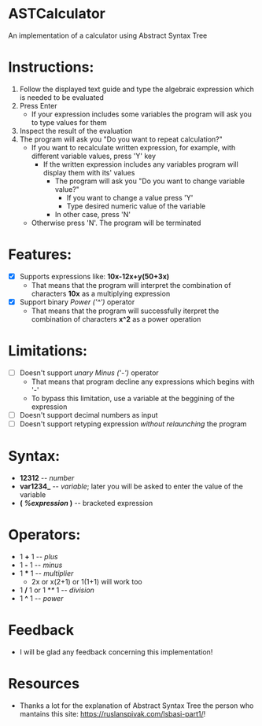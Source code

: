 # ASTCalculator
An implementation of a calculator using Abstract Syntax Tree

# Instructions:
1. Follow the displayed text guide and type the algebraic expression which is needed to be evaluated
2. Press Enter
   - If your expression includes some variables the program will ask you to type values for them
3. Inspect the result of the evaluation
4. The program will ask you "Do you want to repeat calculation?"
   - If you want to recalculate written expression, for example, with different variable values, press 'Y' key
     - If the written expression includes any variables program will display them with its' values
       - The program will ask you "Do you want to change variable value?"
         - If you want to change a value press 'Y'
         - Type desired numeric value of the variable
       - In other case, press 'N'
   - Otherwise press 'N'. The program will be terminated

# Features:
- [X] Supports expressions like: __10x-12x+y(50+3x)__
  - That means that the program will interpret the combination of characters __10x__ as a multiplying expression
- [X] Support binary _Power ('^')_ operator
  - That means that the program will successfully iterpret the combination of characters __x^2__ as a power operation

# Limitations:
- [ ] Doesn't support _unary Minus ('-')_ operator
  - That means that program decline any expressions which begins with '-'
   - To bypass this limitation, use a variable at the beggining of the expression
- [ ] Doesn't support decimal numbers as input
- [ ] Doesn't support retyping expression *without relaunching* the program

# Syntax:
- **12312** -- *number*
- **var1234_** -- *variable*; later you will be asked to enter the value of the variable
- **( *%expression* )** -- bracketed expression
# Operators:
- 1 **+** 1 -- *plus*
- 1 **-** 1 -- *minus*
- 1 __*__ 1 -- *multiplier*
   - 2x or x(2+1) or 1(1+1) will work too 
- 1 **/** 1 or 1 **\** 1 -- *division*
- 1 **^** 1 -- *power*

# Feedback
- I will be glad any feedback concerning this implementation!

# Resources
- Thanks a lot for the explanation of Abstract Syntax Tree the person who mantains this site: https://ruslanspivak.com/lsbasi-part1/!
